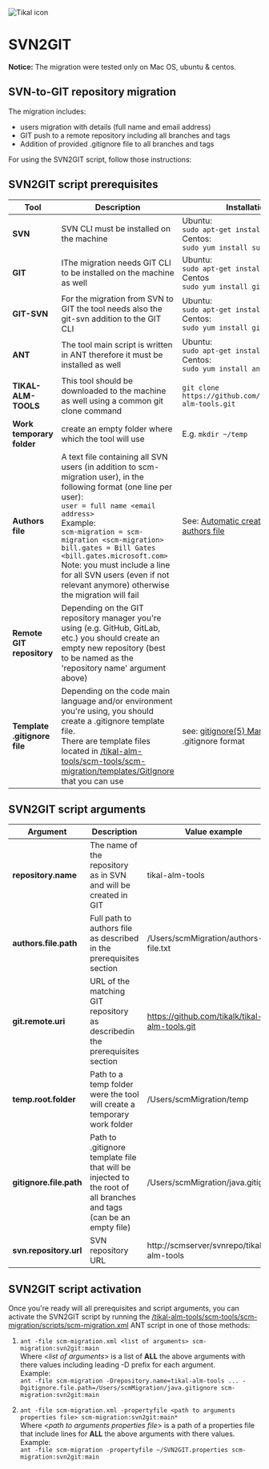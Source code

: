 ![Tikal icon](http://tikalk.com/sites/all/themes/sasson/tikal/logo.png)
# SVN2GIT
**Notice:** The migration were tested only on Mac OS, ubuntu & centos.

## SVN-to-GIT repository migration

The migration includes:

* users migration with details (full name and email address)
* GIT push to a remote repository including all branches and tags
* Addition of provided .gitignore file to all branches and tags

For using the SVN2GIT script, follow those instructions:

## SVN2GIT script prerequisites

**Tool** | **Description** | **Installation**
------------ | ------------- | ------------
**SVN** | SVN CLI must be installed on the machine | Ubuntu:<br/>```sudo apt-get install subversion```<br/>Centos:<br/>```sudo yum install subversion```
**GIT** | IThe migration needs GIT CLI to be installed on the machine as well | Ubuntu:<br/>```sudo apt-get install git```<br/>Centos<br/>```sudo yum install git```
**GIT-SVN** | For the migration from SVN to GIT the tool needs also the git-svn addition to the GIT CLI | Ubuntu:<br/>```sudo apt-get install git-svn```<br/>Centos:<br/>```sudo yum install git-svn```
**ANT** | The tool main script is written in ANT therefore it must be installed as well | Ubuntu:<br/>```sudo apt-get install ant```<br/>Centos:<br/>```sudo yum install ant```
**TIKAL-ALM-TOOLS** | This tool should be downloaded to the machine as well using a common git clone command | ```git clone https://github.com/tikalk/tikal-alm-tools.git```
**Work temporary folder** | create an empty folder where which the tool will use |  E.g. ```mkdir ~/temp```
**Authors file** | A text file containing all SVN users (in addition to scm-migration user), in the following format (one line per user):<br/>```user = full name <email address>```<br/>Example:<br/>```scm-migration = scm-migration <scm-migration>```<br/>```bill.gates = Bill Gates <bill.gates.microsoft.com>```<br/>Note: you must include a line for all SVN users (even if not relevant anymore) otherwise the migration will fail | See: [Automatic creation of SVN authors file](https://github.com/tikalk/tikal-alm-tools/tree/master/scm-tools/scm-migration/manual/SVN2AUTHORS) 
**Remote GIT repository** | Depending on the GIT repository manager you're using (e.g. GitHub, GitLab, etc.) you should create an empty new repository (best to be named as the 'repository name' argument above)
**Template .gitignore file** | Depending on the code main language and/or environment you're using, you should create a .gitignore template file.<br/>There are template files located in [/tikal-alm-tools/scm-tools/scm-migration/templates/GitIgnore](https://github.com/tikalk/tikal-alm-tools/tree/master/scm-tools/scm-migration/templates/GitIgnore) that you can use| see: [gitignore(5) Manual Page](http://git-scm.com/docs/gitignore) for .gitignore format |
## SVN2GIT script arguments
**Argument** | **Description** | **Value example**
------------ | ------------- | ------------
**repository.name** | The name of the repository as in SVN and will be created in GIT | tikal-alm-tools
**authors.file.path** | Full path to authors file as described in the prerequisites section | /Users/scmMigration/authors-file.txt
**git.remote.uri** | URL of the matching GIT repository as describedin the prerequisites section | https://github.com/tikalk/tikal-alm-tools.git
**temp.root.folder** | Path to a temp folder were the tool will create a temporary work folder | /Users/scmMigration/temp
**gitignore.file.path** | Path to .gitignore template file that will be injected to the root of all branches and tags (can be an empty file) | /Users/scmMigration/java.gitignore
**svn.repository.url** | SVN repository URL | http://scmserver/svnrepo/tikal-alm-tools

## SVN2GIT script activation
Once you're ready will all prerequisites and script arguments, you can activate the SVN2GIT script by running the [/tikal-alm-tools/scm-tools/scm-migration/scripts/scm-migration.xml](https://github.com/tikalk/tikal-alm-tools/blob/master/scm-tools/scm-migration/scripts/scm-migration.xml) ANT script in one of those methods:

1. ```ant -file scm-migration.xml <list of arguments> scm-migration:svn2git:main```<br/>Where <*list of arguments*> is a list of **ALL** the above arguments with there values including leading -D prefix for each argument.<br/>Example:<br/>```ant -file scm-migration -Drepository.name=tikal-alm-tools ... -Dgitignore.file.path=/Users/scmMigration/java.gitignore scm-migration:svn2git:main```

2. ```ant -file scm-migration.xml -propertyfile <path to arguments properties file> scm-migration:svn2git:main*```<br/>Where <*path to arguments properties file*> is a path of a properties file that include lines for **ALL** the above arguments with there values.<br/>Example:<br/>```ant -file scm-migration -propertyfile ~/SVN2GIT.properties scm-migration:svn2git:main```
 

 
